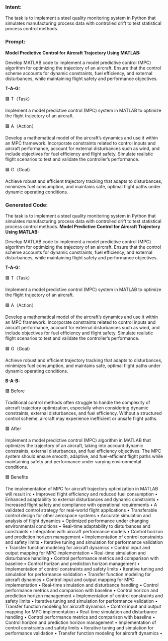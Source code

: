 ### Intent:
The task is to implement a steel quality monitoring system in Python that simulates manufacturing process data with controlled drift to test statistical process control methods.

### Prompt:
**Model Predictive Control for Aircraft Trajectory Using MATLAB:**

Develop MATLAB code to implement a model predictive control (MPC) algorithm for optimizing the trajectory of an aircraft. Ensure that the control scheme accounts for dynamic constraints, fuel efficiency, and external disturbances, while maintaining flight safety and performance objectives.

**T-A-G:**

🟥 T（Task）

Implement a model predictive control (MPC) system in MATLAB to optimize the flight trajectory of an aircraft.

🟩 A（Action）

Develop a mathematical model of the aircraft’s dynamics and use it within an MPC framework. Incorporate constraints related to control inputs and aircraft performance, account for external disturbances such as wind, and include objectives for fuel efficiency and flight safety. Simulate realistic flight scenarios to test and validate the controller’s performance.

🟦 G（Goal）

Achieve robust and efficient trajectory tracking that adapts to disturbances, minimizes fuel consumption, and maintains safe, optimal flight paths under dynamic operating conditions.

### Generated Code:
The task is to implement a steel quality monitoring system in Python that simulates manufacturing process data with controlled drift to test statistical process control methods.
**Model Predictive Control for Aircraft Trajectory Using MATLAB:**

Develop MATLAB code to implement a model predictive control (MPC) algorithm for optimizing the trajectory of an aircraft. Ensure that the control scheme accounts for dynamic constraints, fuel efficiency, and external disturbances, while maintaining flight safety and performance objectives.

**T-A-G:**

🟥 T（Task）

Implement a model predictive control (MPC) system in MATLAB to optimize the flight trajectory of an aircraft.

🟩 A（Action）

Develop a mathematical model of the aircraft’s dynamics and use it within an MPC framework. Incorporate constraints related to control inputs and aircraft performance, account for external disturbances such as wind, and include objectives for fuel efficiency and flight safety. Simulate realistic flight scenarios to test and validate the controller’s performance.

🟦 G（Goal）

Achieve robust and efficient trajectory tracking that adapts to disturbances, minimizes fuel consumption, and maintains safe, optimal flight paths under dynamic operating conditions.  

**B-A-B:**

🟥 Before

Traditional control methods often struggle to handle the complexity of aircraft trajectory optimization, especially when considering dynamic constraints, external disturbances, and fuel efficiency. Without a structured control scheme, aircraft may experience inefficient or unsafe flight paths.

🟩 After

Implement a model predictive control (MPC) algorithm in MATLAB that optimizes the trajectory of an aircraft, taking into account dynamic constraints, external disturbances, and fuel efficiency objectives. The MPC system should ensure smooth, adaptive, and fuel-efficient flight paths while maintaining safety and performance under varying environmental conditions.

🟦 Benefits

The implementation of MPC for aircraft trajectory optimization in MATLAB will result in:
	•	Improved flight efficiency and reduced fuel consumption
	•	Enhanced adaptability to external disturbances and dynamic constraints
	•	Increased flight safety and compliance with operational requirements
	•	A validated control strategy for real-world flight applications
	•	Transferable control design for other aerospace systems
	•	Accurate simulation and analysis of flight dynamics
	•	Optimized performance under changing environmental conditions
	•	Real-time adaptability to disturbances and constraints
	•	Integration with aircraft performance models
	•	Control horizon and prediction horizon management
	•	Implementation of control constraints and safety limits
	•	Iterative tuning and simulation for performance validation
	•	Transfer function modeling for aircraft dynamics
	•	Control input and output mapping for MPC implementation
	•	Real-time simulation and disturbance handling
	•	Control performance metrics and comparison with baseline
	•	Control horizon and prediction horizon management
	•	Implementation of control constraints and safety limits
	•	Iterative tuning and simulation for performance validation
	•	Transfer function modeling for aircraft dynamics
	•	Control input and output mapping for MPC implementation
	•	Real-time simulation and disturbance handling
	•	Control performance metrics and comparison with baseline
	•	Control horizon and prediction horizon management
	•	Implementation of control constraints and safety limits
	•	Iterative tuning and simulation for performance validation
	•	Transfer function modeling for aircraft dynamics
	•	Control input and output mapping for MPC implementation
	•	Real-time simulation and disturbance handling
	•	Control performance metrics and comparison with baseline
	•	Control horizon and prediction horizon management
	•	Implementation of control constraints and safety limits
	•	Iterative tuning and simulation for performance validation
	•	Transfer function modeling for aircraft dynamics
	•
